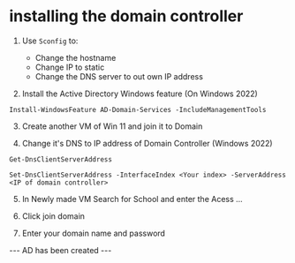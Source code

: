 # installing the domain controller

1. Use `Sconfig` to:
    - Change the hostname
    - Change IP to static
    - Change the DNS server to out own IP address

2. Install the Active Directory Windows feature (On Windows 2022)

```
Install-WindowsFeature AD-Domain-Services -IncludeManagementTools
```

3. Create another VM of Win 11 and join it to Domain 

4. Change it's DNS to IP address of Domain Controller (Windows 2022)

```
Get-DnsClientServerAddress
```

```
Set-DnsClientServerAddress -InterfaceIndex <Your index> -ServerAddress <IP of domain controller>
```

5. In Newly made VM Search for School and enter the Acess ... 

6. Click join domain 

7. Enter your domain name and password 

--- AD has been created ---


